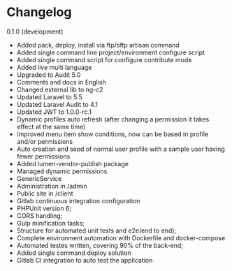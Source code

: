 # Changelog #

0.1.0 (development)

- Added pack, deploy, install via ftp/sftp artisan command
- Added single command line project/environment configure script
- Added single command script for configure contribute mode
- Added live multi language
- Upgraded to Audit 5.0
- Comments and docs in English
- Changed external lib to ng-c2
- Updated Laravel to 5.5
- Updated Laravel Audit to 4.1
- Updated JWT to 1.0.0-rc.1
- Dynamic profiles auto refresh (after changing a permission it takes effect at the same time)
- Improved menu item show conditions, now can be based in profile and/or permissions
- Auto creation and seed of normal user profile with a sample user having fewer permissions
- Added lumen-vendor-publish package
- Managed dynamic permissions
- GenericService
- Administration in /admin
- Public site in /client
- Gitlab continuous integration configuration
- PHPUnit version 6;
- CORS handling;
- Gulp minification tasks;
- Structure for automated unit tests and e2e(end to end);
- Complete environment automation with Dockerfile and docker-compose
- Automated testes written, covering 90% of the back-end;
- Added single command deploy solution
- Gitlab CI integration to auto test the application